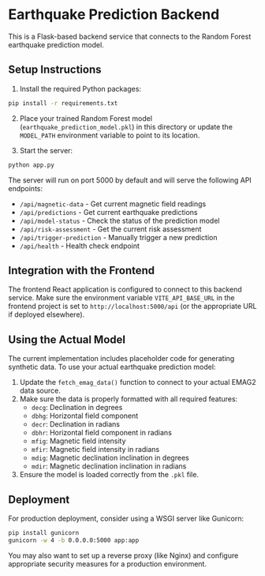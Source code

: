 
# Earthquake Prediction Backend

This is a Flask-based backend service that connects to the Random Forest earthquake prediction model.

## Setup Instructions

1. Install the required Python packages:

```bash
pip install -r requirements.txt
```

2. Place your trained Random Forest model (`earthquake_prediction_model.pkl`) in this directory or update the `MODEL_PATH` environment variable to point to its location.

3. Start the server:

```bash
python app.py
```

The server will run on port 5000 by default and will serve the following API endpoints:

- `/api/magnetic-data` - Get current magnetic field readings
- `/api/predictions` - Get current earthquake predictions
- `/api/model-status` - Check the status of the prediction model
- `/api/risk-assessment` - Get the current risk assessment
- `/api/trigger-prediction` - Manually trigger a new prediction
- `/api/health` - Health check endpoint

## Integration with the Frontend

The frontend React application is configured to connect to this backend service. Make sure the environment variable `VITE_API_BASE_URL` in the frontend project is set to `http://localhost:5000/api` (or the appropriate URL if deployed elsewhere).

## Using the Actual Model

The current implementation includes placeholder code for generating synthetic data. To use your actual earthquake prediction model:

1. Update the `fetch_emag_data()` function to connect to your actual EMAG2 data source.
2. Make sure the data is properly formatted with all required features:
   - `decg`: Declination in degrees
   - `dbhg`: Horizontal field component
   - `decr`: Declination in radians
   - `dbhr`: Horizontal field component in radians
   - `mfig`: Magnetic field intensity
   - `mfir`: Magnetic field intensity in radians
   - `mdig`: Magnetic declination inclination in degrees
   - `mdir`: Magnetic declination inclination in radians
3. Ensure the model is loaded correctly from the `.pkl` file.

## Deployment

For production deployment, consider using a WSGI server like Gunicorn:

```bash
pip install gunicorn
gunicorn -w 4 -b 0.0.0.0:5000 app:app
```

You may also want to set up a reverse proxy (like Nginx) and configure appropriate security measures for a production environment.
